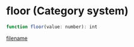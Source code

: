 # floor (Category system)

```js
function floor(value: number): int
```

[filename](floor_m.md ':include')